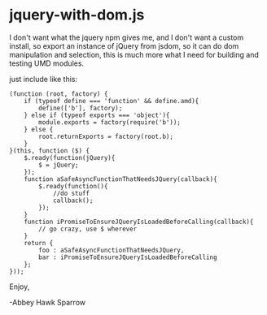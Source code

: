 jquery-with-dom.js
==================

I don't want what the jquery npm gives me, and I don't want a custom install, so export an instance of jQuery from jsdom, so it can do dom manipulation and selection, this is much more what I need for building and testing UMD modules.

just include like this:


    (function (root, factory) {
        if (typeof define === 'function' && define.amd){
            define(['b'], factory);
        } else if (typeof exports === 'object'){
            module.exports = factory(require('b'));
        } else {
            root.returnExports = factory(root.b);
        }
    }(this, function ($) {
        $.ready(function(jQuery){
            $ = jQuery;
        });
        function aSafeAsyncFunctionThatNeedsJQuery(callback){
            $.ready(function(){
                //do stuff
                callback();
            });
        }
        function iPromiseToEnsureJQueryIsLoadedBeforeCalling(callback){
            // go crazy, use $ wherever
        }
        return {
            foo : aSafeAsyncFunctionThatNeedsJQuery,
            bar : iPromiseToEnsureJQueryIsLoadedBeforeCalling
        };
    }));
    
Enjoy,

-Abbey Hawk Sparrow